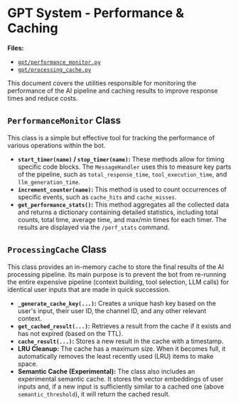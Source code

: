 # GPT System - Performance & Caching

**Files:**
*   [`gpt/performance_monitor.py`](gpt/performance_monitor.py)
*   [`gpt/processing_cache.py`](gpt/processing_cache.py)

This document covers the utilities responsible for monitoring the performance of the AI pipeline and caching results to improve response times and reduce costs.

## `PerformanceMonitor` Class

This class is a simple but effective tool for tracking the performance of various operations within the bot.

*   **`start_timer(name)` / `stop_timer(name)`:** These methods allow for timing specific code blocks. The `MessageHandler` uses this to measure key parts of the pipeline, such as `total_response_time`, `tool_execution_time`, and `llm_generation_time`.
*   **`increment_counter(name)`:** This method is used to count occurrences of specific events, such as `cache_hits` and `cache_misses`.
*   **`get_performance_stats()`:** This method aggregates all the collected data and returns a dictionary containing detailed statistics, including total counts, total time, average time, and max/min times for each timer. The results are displayed via the `/perf_stats` command.

## `ProcessingCache` Class

This class provides an in-memory cache to store the final results of the AI processing pipeline. Its main purpose is to prevent the bot from re-running the entire expensive pipeline (context building, tool selection, LLM calls) for identical user inputs that are made in quick succession.

*   **`_generate_cache_key(...)`:** Creates a unique hash key based on the user's input, their user ID, the channel ID, and any other relevant context.
*   **`get_cached_result(...)`:** Retrieves a result from the cache if it exists and has not expired (based on the TTL).
*   **`cache_result(...)`:** Stores a new result in the cache with a timestamp.
*   **LRU Cleanup:** The cache has a maximum size. When it becomes full, it automatically removes the least recently used (LRU) items to make space.
*   **Semantic Cache (Experimental):** The class also includes an experimental semantic cache. It stores the vector embeddings of user inputs and, if a new input is sufficiently similar to a cached one (above `semantic_threshold`), it will return the cached result.